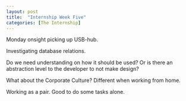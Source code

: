 ```yaml
---
layout: post
title:  "Internship Week Five"
categories: [The Internship]
---
```


Monday onsight picking up USB-hub.

Investigating database relations.

Do we need understanding on how it should be used? Or is there an abstraction level to the developer to not make design?

What about the Corporate Culture? Different when working from home.

Working as a pair. Good to do some tasks alone.





